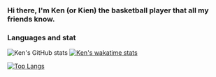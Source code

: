 ### Hi there, I'm Ken (or Kien) the basketball player that all my friends know.


### Languages and stat
![Ken's GitHub stats](https://github-readme-stats.vercel.app/api?username=kennguyen0303&show_icons=true&theme=calm)
[![Ken's wakatime stats](https://github-readme-stats.vercel.app/api/wakatime?username=kennguyen0303)](https://github.com/anuraghazra/github-readme-stats)

[![Top Langs](https://github-readme-stats.vercel.app/api/top-langs/?username=kennguyen0303)](https://github.com/anuraghazra/github-readme-stats)



